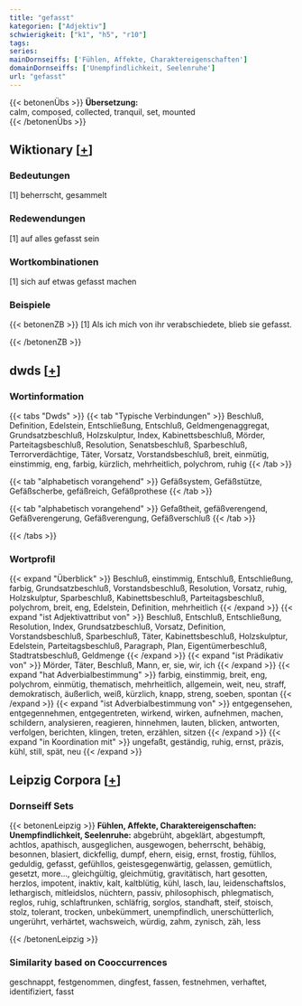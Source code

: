 ```yaml
---
title: "gefasst"
kategorien: ["Adjektiv"]
schwierigkeit: ["k1", "h5", "r10"]
tags:
series:
mainDornseiffs: ['Fühlen, Affekte, Charaktereigenschaften']
domainDornseiffs: ['Unempfindlichkeit, Seelenruhe']
url: "gefasst"
---
```


{{< betonenÜbs >}}
**Übersetzung:**  
calm, composed, collected, tranquil, set, mounted  
{{< /betonenÜbs >}}

## Wiktionary [[+](https://de.wiktionary.org/wiki/gefasst)]

### Bedeutungen
[1] beherrscht, gesammelt  

### Redewendungen
[1] auf alles gefasst sein  

### Wortkombinationen
[1] sich auf etwas gefasst machen  

### Beispiele
{{< betonenZB >}}
[1] Als ich mich von ihr verabschiedete, blieb sie gefasst.  

{{< /betonenZB >}}


## dwds [[+](https://www.dwds.de/wb/gefasst)]

### Wortinformation
{{< tabs "Dwds" >}}
{{< tab "Typische Verbindungen" >}}
Beschluß, Definition, Edelstein, Entschließung, Entschluß, Geldmengenaggregat, Grundsatzbeschluß, Holzskulptur, Index, Kabinettsbeschluß, Mörder, Parteitagsbeschluß, Resolution, Senatsbeschluß, Sparbeschluß, Terrorverdächtige, Täter, Vorsatz, Vorstandsbeschluß, breit, einmütig, einstimmig, eng, farbig, kürzlich, mehrheitlich, polychrom, ruhig
{{< /tab >}}

{{< tab "alphabetisch vorangehend" >}}
Gefäßsystem, Gefäßstütze, Gefäßscherbe, gefäßreich, Gefäßprothese
{{< /tab >}}

{{< tab "alphabetisch vorangehend" >}}
Gefaßtheit, gefäßverengend, Gefäßverengerung, Gefäßverengung, Gefäßverschluß
{{< /tab >}}

{{< /tabs >}}

### Wortprofil
{{< expand "Überblick" >}} Beschluß, einstimmig, Entschluß, Entschließung, farbig, Grundsatzbeschluß, Vorstandsbeschluß, Resolution, Vorsatz, ruhig, Holzskulptur, Sparbeschluß, Kabinettsbeschluß, Parteitagsbeschluß, polychrom, breit, eng, Edelstein, Definition, mehrheitlich {{< /expand >}}
{{< expand "ist Adjektivattribut von" >}} Beschluß, Entschluß, Entschließung, Resolution, Index, Grundsatzbeschluß, Vorsatz, Definition, Vorstandsbeschluß, Sparbeschluß, Täter, Kabinettsbeschluß, Holzskulptur, Edelstein, Parteitagsbeschluß, Paragraph, Plan, Eigentümerbeschluß, Stadtratsbeschluß, Geldmenge {{< /expand >}}
{{< expand "ist Prädikativ von" >}} Mörder, Täter, Beschluß, Mann, er, sie, wir, ich {{< /expand >}}
{{< expand "hat Adverbialbestimmung" >}} farbig, einstimmig, breit, eng, polychrom, einmütig, thematisch, mehrheitlich, allgemein, weit, neu, straff, demokratisch, äußerlich, weiß, kürzlich, knapp, streng, soeben, spontan {{< /expand >}}
{{< expand "ist Adverbialbestimmung von" >}} entgegensehen, entgegennehmen, entgegentreten, wirkend, wirken, aufnehmen, machen, schildern, analysieren, reagieren, hinnehmen, lauten, blicken, antworten, verfolgen, berichten, klingen, treten, erzählen, sitzen {{< /expand >}}
{{< expand "in Koordination mit" >}} ungefaßt, geständig, ruhig, ernst, präzis, kühl, still, spät, neu {{< /expand >}}

## Leipzig Corpora [[+](https://corpora.uni-leipzig.de/en/res?word=gefasst&corpusId=deu_newscrawl-public_2018)]

### Dornseiff Sets
{{< betonenLeipzig >}}
**Fühlen, Affekte, Charaktereigenschaften:**  
**Unempfindlichkeit, Seelenruhe:** abgebrüht, abgeklärt, abgestumpft, achtlos, apathisch, ausgeglichen, ausgewogen, beherrscht, behäbig, besonnen, blasiert, dickfellig, dumpf, ehern, eisig, ernst, frostig, fühllos, geduldig, gefasst, gefühllos, geistesgegenwärtig, gelassen, gemütlich, gesetzt, more..., gleichgültig, gleichmütig, gravitätisch, hart gesotten, herzlos, impotent, inaktiv, kalt, kaltblütig, kühl, lasch, lau, leidenschaftslos, lethargisch, mitleidslos, nüchtern, passiv, philosophisch, phlegmatisch, reglos, ruhig, schlaftrunken, schläfrig, sorglos, standhaft, steif, stoisch, stolz, tolerant, trocken, unbekümmert, unempfindlich, unerschütterlich, ungerührt, verhärtet, wachsweich, würdig, zahm, zynisch, zäh, less  

{{< /betonenLeipzig >}}

### Similarity based on Cooccurrences
geschnappt, festgenommen, dingfest, fassen, festnehmen, verhaftet, identifiziert, fasst

